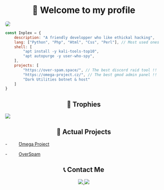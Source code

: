 <center><h1>🌠 Welcome to my profile</h1></center>

<img style="border-radius: 5px;" src="https://user-images.githubusercontent.com/69421356/132981492-eb1ab118-5e77-4a67-adee-49f6b6e676fe.png">

```javascript
const Inplex = {
    description: "A friendly developper who like ethickal hacking",
    lang: ["Python", "Php", "Html", "Css", "Perl"], // Most used ones
    shell: [
        "apt install -y kali-tools-top10",
        "apt autopurge -y user-who-spy",
    ],
    projects: [
        "https://over-spam.space/", // The best discord raid tool !!
        "https://omega-project.cz/", // The best gmod admin panel !!
        "Dark Utilities botnet & host"
    ]
}
```

<center><h2>🥇 Trophies</h2></center>
<img src="https://github-profile-trophy.vercel.app/?username=Inplex-sys&amp;theme=dracula&amp;margin-w=15&amp;margin-h=15&amp;column=7" style="max-width:100%;">


<center><h2>📌 Actual Projects</h2></center>
    <p>- <img width="15" src="https://user-images.githubusercontent.com/69421356/132992532-cab4ec4e-d08c-48cb-89be-b43791ead1bc.png">&emsp;
        <a href="https://omega-project.cz/?from=github.com">
            Ʊmega Project
        </a>
    </p>
    <p>- <img width="15" src="https://user-images.githubusercontent.com/69421356/132992407-b12ab596-95d1-4739-851f-930e9fa5c952.png">&emsp;
        <a href="https://over-spam.space/?from=github.com">
            OverSpam
        </a>
    </p>
<center><h2>📞 Contact Me</h2></center>
<center>
  <a href="https://discord.gg/NapM3Xe6">
    <img src="https://discordapp.com/api/guilds/821649812058275840/widget.png?style=banner2">
  </a>
  <a href="https://steamcommunity.com/id/Inplex-sys/">
    <img src="https://user-images.githubusercontent.com/69421356/132981437-61fa4041-1502-462e-8452-3bf55ba5da3f.png">
  </a>
 </center>
